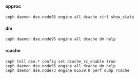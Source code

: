 #### opproc
```
ceph daemon dse.node95 engine all dcache ctrl show_state
```

#### dm
```
ceph daemon dse.node95 engine all dcache dm help
```

#### rcache
```
ceph tell dse.* config set dcache_rc_enable true
ceph daemon dse.node95 engine all dcache dm help
ceph daemon dse.node73 engine 65539.0 perf dump rcache
```
